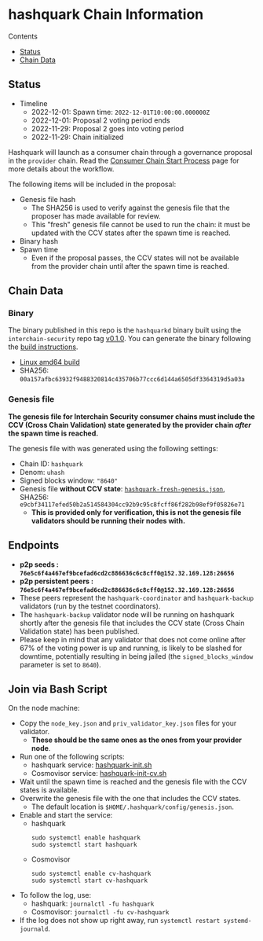 # hashquark Chain Information

Contents

* [Status](#status)
* [Chain Data](#chain-data)

## Status

* Timeline
  * 2022-12-01: Spawn time: `2022-12-01T10:00:00.000000Z`
  * 2022-12-01: Proposal 2 voting period ends
  * 2022-11-29: Proposal 2 goes into voting period
  * 2022-11-29: Chain initialized

Hashquark will launch as a consumer chain through a governance proposal in the `provider` chain. Read the [Consumer Chain Start Process](/docs/Consumer-Chain-Start-Process.md) page for more details about the workflow.

The following items will be included in the proposal:
* Genesis file hash
  * The SHA256 is used to verify against the genesis file that the proposer has made available for review.
  * This "fresh" genesis file cannot be used to run the chain: it must be updated with the CCV states after the spawn time is reached.
* Binary hash
* Spawn time
  * Even if the proposal passes, the CCV states will not be available from the provider chain until after the spawn time is reached.

## Chain Data

### Binary

The binary published in this repo is the `hashquarkd` binary built using the `interchain-security` repo tag [v0.1.0](https://github.com/HashQuark-Research1/hashquark-ics-testnet/releases/tag/v0.1.0). You can generate the binary following the [build instructions](https://github.com/HashQuark-Research1/hashquark-ics-testnet).

  * [Linux amd64 build](hashquarkd)
  * SHA256: `00a157afbc63932f9488320814c435706b77ccc6d144a6505df3364319d5a03a`

### Genesis file

**The genesis file for Interchain Security consumer chains must include the CCV (Cross Chain Validation) state generated by the provider chain _after_ the spawn time is reached.**

The genesis file with was generated using the following settings:

* Chain ID: `hashquark`
* Denom: `uhash`
* Signed blocks window: `"8640"`
* Genesis file **without CCV state**: [`hashquark-fresh-genesis.json`](hashquark-fresh-genesis.json), SHA256: `e9cbf34117efed50b2a514584304cc92b9c95c8fcff86f282b98ef9f05826e71`
  * **This is provided only for verification, this is not the genesis file validators should be running their nodes with.**

## Endpoints

* **p2p seeds : `76e5c6f4a467ef9bcefad6cd2c886636c6c8cff0@152.32.169.128:26656`**
* **p2p persistent peers : `76e5c6f4a467ef9bcefad6cd2c886636c6c8cff0@152.32.169.128:26656`**
* These peers represent the `hashquark-coordinator` and `hashquark-backup` validators (run by the testnet coordinators). 
* The `hashquark-backup` validator node will be running on hashquark shortly after the genesis file that includes the CCV state (Cross Chain Validation state) has been published.
* Please keep in mind that any validator that does not come online after 67% of the voting power is up and running, is likely to be slashed for downtime, potentially resulting in being jailed (the `signed_blocks_window` parameter is set to `8640`).

## Join via Bash Script

On the node machine:
- Copy the `node_key.json` and `priv_validator_key.json` files for your validator.
  - **These should be the same ones as the ones from your provider node**.
- Run one of the following scripts:
  - hashquark service: [hashquark-init.sh](hashquark-init.sh)
  - Cosmovisor service: [hashquark-init-cv.sh](hashquark-init-cv.sh)
- Wait until the spawn time is reached and the genesis file with the CCV states is available.
- Overwrite the genesis file with the one that includes the CCV states.
  - The default location is `$HOME/.hashquark/config/genesis.json`.
- Enable and start the service:
  - hashquark
    ```
    sudo systemctl enable hashquark
    sudo systemctl start hashquark
    ```
  - Cosmovisor
    ```
    sudo systemctl enable cv-hashquark
    sudo systemctl start cv-hashquark
    ```
- To follow the log, use:
  - hashquark: `journalctl -fu hashquark`
  - Cosmovisor: `journalctl -fu cv-hashquark`
- If the log does not show up right away, run `systemctl restart systemd-journald`.
